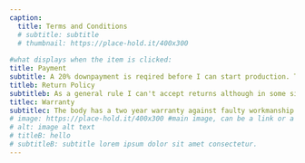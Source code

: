 ```yaml
---
caption:
  title: Terms and Conditions
  # subtitle: subtitle
  # thumbnail: https://place-hold.it/400x300
  
#what displays when the item is clicked:
title: Payment
subtitle: A 20% downpayment is reqired before I can start production. The rest is due at before the guitar leaves the shop. If you want to change the design after I begin production there will be an extra fee charged, based on where I am in the production process.
titleb: Return Policy
subtitleb: As a general rule I can't accept returns although in some situations I would buy back an instument at a discounted rate.
titlec: Warranty
subtitlec: The body has a two year warranty against faulty workmanship. Since I only manufacture the body I can't personally warranty any other parts.
# image: https://place-hold.it/400x300 #main image, can be a link or a file in assets/img/quackdoctor
# alt: image alt text
# titleB: hello
# subtitleB: subtitle lorem ipsum dolor sit amet consectetur.
---
```

<!-- Use this area to describe your project. **Markdown** supported.

optional info list (delete if not using):

{:.list-inline} 
- Date: 
- Client: 
- Category: 
 -->
